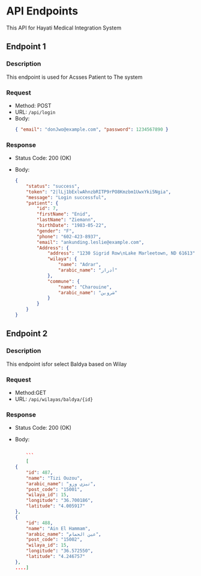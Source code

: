 # API Endpoints

This API for Hayati Medical Integration System

## Endpoint 1

### Description

This endpoint is used for Acsses Patient to The system

### Request

-   Method: POST
-   URL: `/api/login`
-   Body:
    ```json
    { "email": "donJwo@example.com", "password": 1234567890 }
    ```

### Response

-   Status Code: 200 (OK)
-   Body:

    ```json
    {
        "status": "success",
        "token": "2|lLj1bExlwAhnzbRITP9rPO8Kmzbm1UwxYki5Ngia",
        "message": "Login successful",
        "patient": {
            "id": 7,
            "firstName": "Enid",
            "lastName": "Ziemann",
            "birthDate": "1983-05-22",
            "gender": "F",
            "phone": "602-423-8937",
            "email": "ankunding.leslie@example.com",
            "Address": {
                "address": "1230 Sigrid Row\nLake Marleetown, ND 61613",
                "wilaya": {
                    "name": "Adrar",
                    "arabic_name": "أدرار"
                },
                "commune": {
                    "name": "Charouine",
                    "arabic_name": "شروين"
                }
            }
        }
    }
    ```

## Endpoint 2

### Description

This endpoint isfor select Baldya based on Wilay

### Request

-   Method:GET
-   URL: `/api/wilayas/baldya/{id}`

### Response

-   Status Code: 200 (OK)
-   Body:

    ````json

        ```
        [
    {
        "id": 487,
        "name": "Tizi Ouzou",
        "arabic_name": "تيزي وزو",
        "post_code": "15001",
        "wilaya_id": 15,
        "longitude": "36.700186",
        "latitude": "4.005917"
    },
    {
        "id": 488,
        "name": "Ain El Hammam",
        "arabic_name": "عين الحمام",
        "post_code": "15002",
        "wilaya_id": 15,
        "longitude": "36.572550",
        "latitude": "4.246757"
    },
    ....]

    ````
